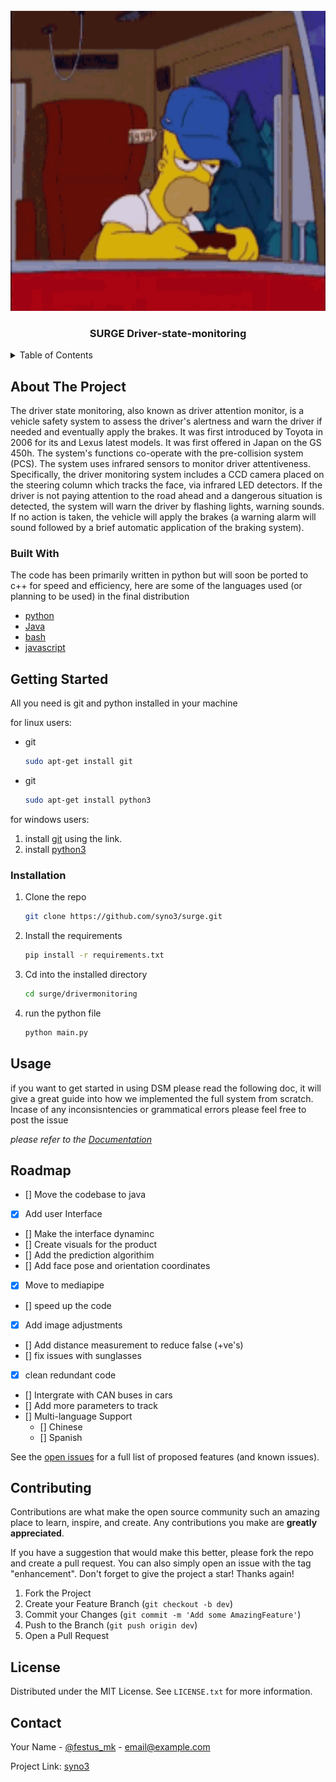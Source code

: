 <div id="top"></div>

<!-- PROJECT LOGO -->
<br />
<div align="center">
  <a href="https://github.com/othneildrew/Best-README-Template">
    <img src="assets/whats-going-on-driving.gif" alt="Logo" width="640" height="480">
  </a>

  <h3 align="center">SURGE Driver-state-monitoring</h3>
</div>

<details>
  <summary>Table of Contents</summary>
  <ol>
    <li>
      <a href="#about-the-project">About The Project</a>
      <ul>
        <li><a href="#built-with">Built With</a></li>
      </ul>
    </li>
    <li>
      <a href="#getting-started">Getting Started</a>
      <ul>
        <li><a href="#installation">Installation</a></li>
      </ul>
    </li>
    <li><a href="#usage">Usage</a></li>
    <li><a href="#roadmap">Roadmap</a></li>
    <li><a href="#contributing">Contributing</a></li>
    <li><a href="#license">License</a></li>
    <li><a href="#contact">Contact</a></li>
    <li><a href="#acknowledgments">Acknowledgments</a></li>
  </ol>
</details>

## About The Project

The driver state monitoring, also known as driver attention monitor, is a vehicle safety system to assess the driver's alertness and warn the driver if needed and eventually apply the brakes. It was first introduced by Toyota in 2006 for its and Lexus latest models. It was first offered in Japan on the GS 450h. The system's functions co-operate with the pre-collision system (PCS). The system uses infrared sensors to monitor driver attentiveness. Specifically, the driver monitoring system includes a CCD camera placed on the steering column which tracks the face, via infrared LED detectors. If the driver is not paying attention to the road ahead and a dangerous situation is detected, the system will warn the driver by flashing lights, warning sounds. If no action is taken, the vehicle will apply the brakes (a warning alarm will sound followed by a brief automatic application of the braking system).

### Built With

The code has been primarily written in python but will soon be ported to c++ for speed and efficiency, here are some of the languages used (or planning to be used) in the final distribution

* [python](https://www.python.org/)
* [Java](https://www.java.com/)
* [bash](https://www.gnu.org/software/bash/)
* [javascript](https://www.javascript.com/)

## Getting Started

All you need is git and python installed in your machine

for linux users:
* git
  ```sh
  sudo apt-get install git

* git
  ```sh
  sudo apt-get install python3
  
for windows users:
1. install [git](https://git-scm.com/downloads) using the link.
2. install [python3](https://www.python.org/downloads/)
### Installation

1. Clone the repo
   ```sh
   git clone https://github.com/syno3/surge.git
   ```
2. Install the requirements
   ```sh
   pip install -r requirements.txt
   ```
3. Cd into the installed directory
   ```sh
   cd surge/drivermonitoring
   ```
4. run the python file
   ```sh
   python main.py
   ```

## Usage

if you want to get started in using DSM please read the following doc, it will give a great guide into how we implemented the full system from scratch. Incase of any inconsisntencies or grammatical errors please feel free to post the issue

_please refer to the [Documentation](documentation.md)_

<!-- ROADMAP -->
## Roadmap

- [] Move the codebase to java
- [X] Add user Interface
- [] Make the interface dynaminc
- [] Create visuals for the product
- [] Add the prediction algorithim
- [] Add face pose and orientation coordinates
- [X] Move to mediapipe
- [] speed up the code
- [X] Add image adjustments
- [] Add distance measurement to reduce false (+ve's)
- [] fix issues with sunglasses
- [X] clean redundant code
- [] Intergrate with CAN buses in cars
- [] Add more parameters to track
- [] Multi-language Support
    - [] Chinese
    - [] Spanish

See the [open issues](https://github.com/othneildrew/Best-README-Template/issues) for a full list of proposed features (and known issues).

## Contributing

Contributions are what make the open source community such an amazing place to learn, inspire, and create. Any contributions you make are **greatly appreciated**.

If you have a suggestion that would make this better, please fork the repo and create a pull request. You can also simply open an issue with the tag "enhancement".
Don't forget to give the project a star! Thanks again!

1. Fork the Project
2. Create your Feature Branch (`git checkout -b dev`)
3. Commit your Changes (`git commit -m 'Add some AmazingFeature'`)
4. Push to the Branch (`git push origin dev`)
5. Open a Pull Request

## License

Distributed under the MIT License. See `LICENSE.txt` for more information.

## Contact

Your Name - [@festus_mk](https://twitter.com/your_username) - email@example.com

Project Link: [syno3](https://github.com/syno3/surge)
